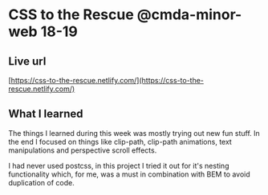 # CSS to the Rescue @cmda-minor-web 18-19

## Live url

[https://css-to-the-rescue.netlify.com/](https://css-to-the-rescue.netlify.com/)

## What I learned

The things I learned during this week was mostly trying out new fun stuff. In the end I focused on things like clip-path, clip-path animations, text manipulations and perspective scroll effects.

I had never used postcss, in this project I tried it out for it's nesting functionality which, for me, was a must in combination with BEM to avoid duplication of code.
